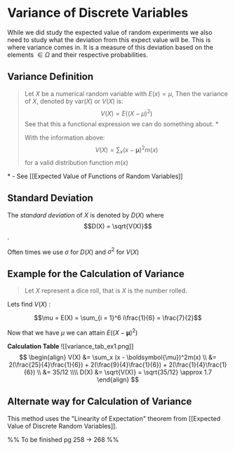 # Variance of Discrete Variables
While we did study the expected value of random experiments we also need to study what the deviation from this expect value will be. This is where variance comes in. It is a measure of this deviation based on the elements $\in\Omega$ and their respective probabilities.

## Variance Definition
> Let $X$ be a numerical random variable with $E(x) = \mu$, Then the variance of $X$, denoted by $\text{var}(X)$ or $V(X)$ is:
> $$V(X) = E((X-\mu)^2)$$
> See that this a functional expression we can do something about. \*
> 
> With the information above:
> $$V(X) = \sum_x (x - \boldsymbol{\mu})^2m(x)$$
> for a valid distribution function $m(x)$

\* - See [[Expected Value of Functions of Random Variables]]

## Standard Deviation
The *standard deviation* of $X$ is denoted by $D(X)$ where
$$D(X) = \sqrt{V(X)}$$.

Often times we use $\sigma$ for $D(X)$ and $\sigma^2$ for $V(X)$

## Example for the Calculation of Variance
> Let $X$ represent a dice roll, that is $X$ is the number rolled.

Lets find $V(X)$ :

$$\mu = E(X) = \sum_{i = 1}^6 i\frac{1}{6} = \frac{7}{2}$$

Now that we have $\mu$ we can attain $E((X-\boldsymbol{\mu})^2)$

**Calculation Table**
![[variance_tab_ex1.png]]
$$
\begin{align}
V(X) &= \sum_x (x - \boldsymbol{\mu})^2m(x) \\
	&= 2(\frac{25}{4}\frac{1}{6}) + 2(\frac{9}{4}\frac{1}{6}) + 2(\frac{1}{4}\frac{1}{6}) \\
	&= 35/12
	\\\\
	D(X) &= \sqrt{V(X)} = \sqrt{35/12} \approx 1.7
\end{align}
$$

## Alternate way for Calculation of Variance
This method uses the "Linearity of Expectation" theorem from [[Expected Value of Discrete Random Variables]].

%%
	To be finished
	pg 258 -> 268 
%%
